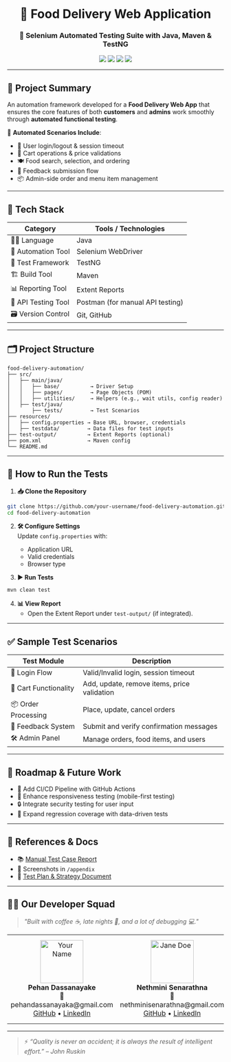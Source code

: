 
<h1 align="center">🍔 Food Delivery Web Application</h1>
<h3 align="center">🧪 Selenium Automated Testing Suite with Java, Maven & TestNG</h3>

<p align="center">
  <img src="https://img.shields.io/badge/Language-Java-blue.svg" />
  <img src="https://img.shields.io/badge/Tested%20With-Selenium-green.svg" />
  <img src="https://img.shields.io/badge/Framework-TestNG-yellow.svg" />
  <img src="https://img.shields.io/badge/Build-Maven-orange.svg" />
</p>

---

## 🧾 Project Summary

An automation framework developed for a **Food Delivery Web App** that ensures the core features of both **customers** and **admins** work smoothly through **automated functional testing**.

🎯 **Automated Scenarios Include**:
- 🔐 User login/logout & session timeout
- 🛒 Cart operations & price validations
- 🍽️ Food search, selection, and ordering
- 💬 Feedback submission flow
- 📦 Admin-side order and menu item management

---

## 🧰 Tech Stack

| Category            | Tools / Technologies              |
|---------------------|-----------------------------------|
| 👨‍💻 Language        | Java                              |
| 🧪 Automation Tool   | Selenium WebDriver                |
| 🧵 Test Framework    | TestNG                            |
| 🏗️ Build Tool       | Maven                             |
| 📊 Reporting Tool    | Extent Reports                   |
| 🧪 API Testing Tool  | Postman (for manual API testing)  |
| 🗃️ Version Control   | Git, GitHub                       |

---

## 🗂️ Project Structure

```
food-delivery-automation/
├── src/
│   ├── main/java/
│   │   ├── base/          → Driver Setup
│   │   ├── pages/         → Page Objects (POM)
│   │   ├── utilities/     → Helpers (e.g., wait utils, config reader)
│   ├── test/java/
│       ├── tests/         → Test Scenarios
├── resources/
│   ├── config.properties → Base URL, browser, credentials
│   ├── testdata/         → Data files for test inputs
├── test-output/          → Extent Reports (optional)
├── pom.xml               → Maven config
└── README.md
```

---

## 🚀 How to Run the Tests

1. **📥 Clone the Repository**
```bash
git clone https://github.com/your-username/food-delivery-automation.git
cd food-delivery-automation
```

2. **🛠️ Configure Settings**  
Update `config.properties` with:
   - Application URL  
   - Valid credentials  
   - Browser type  

3. **▶️ Run Tests**
```bash
mvn clean test
```

4. **📊 View Report**
   - Open the Extent Report under `test-output/` (if integrated).

---

## ✅ Sample Test Scenarios

| Test Module            | Description                                 |
|------------------------|---------------------------------------------|
| 🔐 Login Flow          | Valid/Invalid login, session timeout         |
| 🛒 Cart Functionality  | Add, update, remove items, price validation |
| 📦 Order Processing    | Place, update, cancel orders                |
| 💬 Feedback System     | Submit and verify confirmation messages     |
| 🛠️ Admin Panel         | Manage orders, food items, and users        |

---

## 🧭 Roadmap & Future Work

- 🔄 Add CI/CD Pipeline with GitHub Actions
- 📱 Enhance responsiveness testing (mobile-first testing)
- 🔒 Integrate security testing for user input
- 🔁 Expand regression coverage with data-driven tests

---

## 📎 References & Docs

- 📚 [Manual Test Case Report](#)
- 📸 Screenshots in `/appendix`
- 🧪 [Test Plan & Strategy Document](#)

---


## 👩‍💻 Our Developer Squad

> *"Built with coffee ☕, late nights 🌙, and a lot of debugging 💻."*

<table>
  <tr>
    <td align="center">
      <img src="https://github.com/pehandassanayaka.png" width="100px;" alt="Your Name"/><br />
      <b>Pehan Dassanayake</b> <br/>
      📧 pehandassanayaka@gmail.com <br/>
      <a href="https://github.com/pehandassanayaka">GitHub</a> • 
      <a href="https://linkedin.com/in/your-profile">LinkedIn</a>
    </td>
    <td align="center">
      <img src="https://github.com/Nethmini08.png" width="100px;" alt="Jane Doe"/><br />
      <b>Nethmini Senarathna</b> <br/>
      📧 nethminisenarathna@gmail.com <br/>
      <a href="https://github.com/Nethmini08">GitHub</a> • 
      <a href="https://linkedin.com/in/janedoe">LinkedIn</a>
    </td>
    <td align="center">
      <img src="https://github.com/Navindya99.png" width="100px;" alt="John Smith"/><br />
      <b>Navindya Jayathilake</b> <br/>
      📧 vindy.jay@gmail.com <br/>
      <a href="https://github.com/Navindya99">GitHub</a> • 
      <a href="https://linkedin.com/in/johnsmith">LinkedIn</a>
    </td>
    <td align="center">
      <img src="https://github.com/PrajilaShehaniGit.png" width="100px;" alt="Alex Johnson"/><br />
      <b>Prajila Shehani</b> <br/>
      📧 prajila.s@gmail.com <br/>
      <a href="https://github.com/PrajilaShehaniGit">GitHub</a> • 
      <a href="https://linkedin.com/in/alexjohnson">LinkedIn</a>
    </td>
  </tr>
</table>



---

> ⚡ *“Quality is never an accident; it is always the result of intelligent effort.” – John Ruskin*
